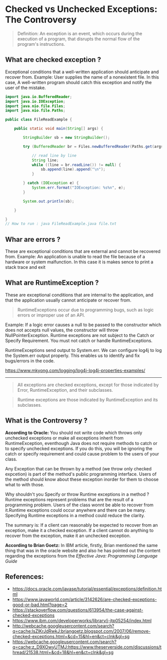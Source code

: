 # Checked vs Unchecked Exceptions: The Controversy

> Definition: An exception is an event, which occurs during the execution of a program, that disrupts the normal flow of the program's instructions.

## What are checked exception ?
Exceptional conditions that a well-written application should anticipate and recover from. Example: User supplies the name of a nonexistent file. In this case,  A well-written program should catch this exception and notify the user of the mistake.
```java
import java.io.BufferedReader;
import java.io.IOException;
import java.nio.file.Files;
import java.nio.file.Paths;

public class FileReadExample {

    public static void main(String[] args) {

        StringBuilder sb = new StringBuilder();

        try (BufferedReader br = Files.newBufferedReader(Paths.get(args[0]))) {

            // read line by line
            String line;
            while ((line = br.readLine()) != null) {
                sb.append(line).append("\n");
            }

        } catch (IOException e) {
            System.err.format("IOException: %s%n", e);
        }

        System.out.println(sb);

    }

}
// How to run : java FileReadExample.java file.txt
```
## Whar are errors ?
These are exceptional conditions that are external and cannot be recovered from. Example:  An application is unable to read the file because of a hardware or system malfunction. In this case it is makes sence to print a stack trace and exit

## What are RuntimeException ?
These are exceptional conditions that are internal to the application, and that the application usually cannot anticipate or recover from.
> RuntimeExceptions occur due to programming bugs, such as logic errors or improper use of an API.

Example: If a logic error causes a null to be passed to the constructor which does not accepts null values, the constructor will throw NullPointerException. Runtime exceptions are not subject to the Catch or Specify Requirement. You must not catch or handle RuntimeExceptions.

RuntimeExceptions send output to System.err. We can configure log4j to log the System.err output properly. This enables us to identify and fix bugs/errors in the code.

https://www.mkyong.com/logging/log4j-log4j-properties-examples/

---

> All exceptions are checked exceptions, except for those indicated by Error, RuntimeException, and their subclasses.

> Runtime exceptions are those indicated by RuntimeException and its subclasses.


## What is the Controversy ?

**According to Oracle:** You should not write code which throws only unchecked exceptions or make all exceptions inherit from RuntimeException, eventhough Java does not require methods to catch or to specify unchecked exceptions. If you do this, you will be ignoring the catch or specify requirement and could cause problem to the users of your class.
 
Any Exception that can be thrown by a method (we throw only checked expcetion) is part of the method's public programming interface. Users of the method should know about these exception inorder for them to choose what to with those.

Why shouldn't you Specify or throw Runtime exceptions in a method ?  Runtime exceptions represent problems that are the result of a programming problem. Users of the class wonnt be able to recover from it.Runtime exceptions could occur anywhere and there can be many. Specifying Runtime exceptions in a method could reduce the clarity.

The summary is: If a client can reasonably be expected to recover from an exception, make it a checked exception. If a client cannot do anything to recover from the exception, make it an unchecked exception.

**According to Brian Goetz:** In IBM article, firstly, Brian mentioned the same thing that was in the oracle website and also he has pointed out the content regarding the exceptions from the *Effective Java: Programming Language Guide*

## References:
- https://docs.oracle.com/javase/tutorial/essential/exceptions/definition.html
- https://www.javaworld.com/article/3142626/are-checked-exceptions-good-or-bad.html?page=2
- https://stackoverflow.com/questions/613954/the-case-against-checked-exceptions
- https://www.ibm.com/developerworks/library/j-jtp05254/index.html
- http://webcache.googleusercontent.com/search?q=cache:lsZlKrJdRwkJ:briangoetz.blogspot.com/2007/06/remove-checked-exceptions.html+&cd=15&hl=en&ct=clnk&gl=sg
- https://webcache.googleusercontent.com/search?q=cache:z_D9XOwyUTMJ:https://www.theserverside.com/discussions/thread/21538.html+&cd=18&hl=en&ct=clnk&gl=sg
